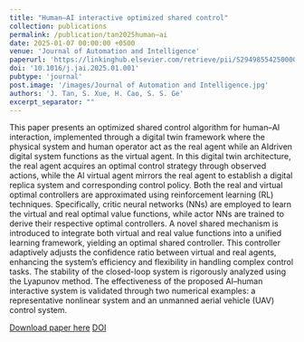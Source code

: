 ```yaml
---
title: "Human–AI interactive optimized shared control"
collection: publications
permalink: /publication/tan2025human–ai
date: 2025-01-07 00:00:00 +0500
venue: 'Journal of Automation and Intelligence'
paperurl: 'https://linkinghub.elsevier.com/retrieve/pii/S2949855425000024'
doi: '10.1016/j.jai.2025.01.001'
pubtype: 'journal'
post.image: '/images/Journal of Automation and Intelligence.jpg'
authors: 'J. Tan, S. Xue, H. Cao, S. S. Ge'
excerpt_separator: ""
---
```

This paper presents an optimized shared control algorithm for human–AI interaction, implemented through a digital twin framework where the physical system and human operator act as the real agent while an AIdriven digital system functions as the virtual agent. In this digital twin architecture, the real agent acquires an optimal control strategy through observed actions, while the AI virtual agent mirrors the real agent to establish a digital replica system and corresponding control policy. Both the real and virtual optimal controllers are approximated using reinforcement learning (RL) techniques. Specifically, critic neural networks (NNs) are employed to learn the virtual and real optimal value functions, while actor NNs are trained to derive their respective optimal controllers. A novel shared mechanism is introduced to integrate both virtual and real value functions into a unified learning framework, yielding an optimal shared controller. This controller adaptively adjusts the confidence ratio between virtual and real agents, enhancing the system’s efficiency and flexibility in handling complex control tasks. The stability of the closed-loop system is rigorously analyzed using the Lyapunov method. The effectiveness of the proposed AI–human interactive system is validated through two numerical examples: a representative nonlinear system and an unmanned aerial vehicle (UAV) control system.

[Download paper here](https://linkinghub.elsevier.com/retrieve/pii/S2949855425000024)
[DOI](10.1016/j.jai.2025.01.001)